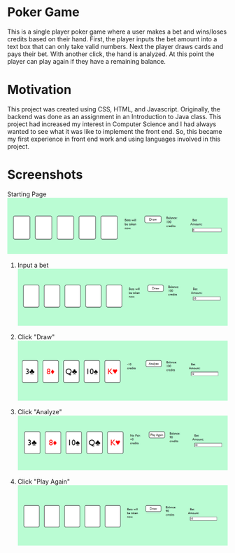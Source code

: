 # Poker Game

This is a single player poker game where a user makes a bet and wins/loses credits based on their hand. 
First, the player inputs the bet amount into a text box that can only take valid numbers.
Next the player draws cards and pays their bet. With another click, the hand is analyzed.
At this point the player can play again if they have a remaining balance.


# Motivation

This project was created using CSS, HTML, and Javascript. Originally, the backend was done as an assignment in an Introduction to Java class.
This project had increased my interest in Computer Science and I had always wanted to see what it was like to implement the front end.
So, this became my first experience in front end work and using languages involved in this project.

# Screenshots

Starting Page
![First open](https://github.com/hhyoje/pokergame/blob/main/first_open.PNG)

1. Input a bet
![Bet](https://github.com/hhyoje/pokergame/blob/main/bet.PNG)

2. Click "Draw"
![Draw](https://github.com/hhyoje/pokergame/blob/main/draw.PNG)

3. Click "Analyze"
![Analyze](https://github.com/hhyoje/pokergame/blob/main/analyze.PNG)

4. Click "Play Again"
![Play Again](https://github.com/hhyoje/pokergame/blob/main/play_again.PNG)
